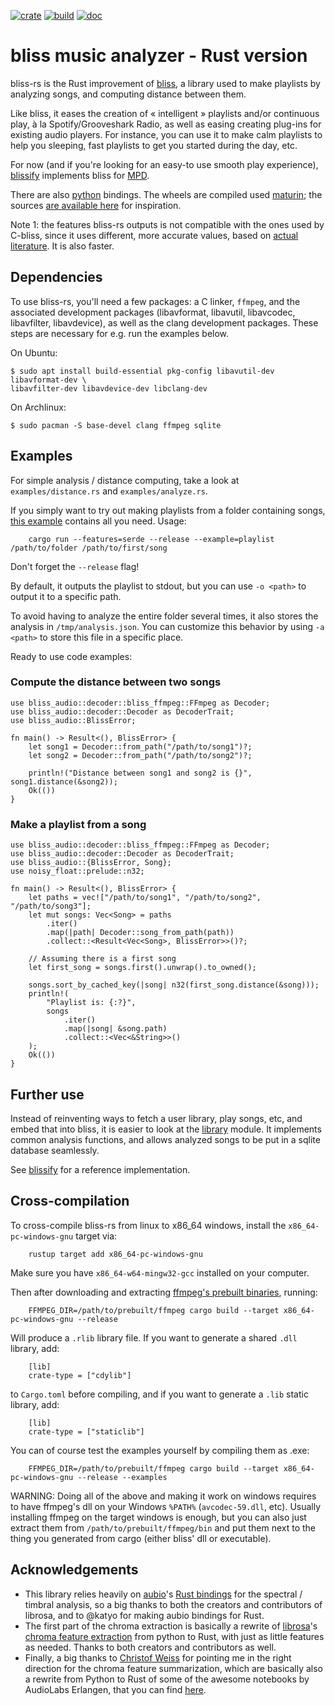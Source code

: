 [![crate](https://img.shields.io/crates/v/bliss-audio.svg)](https://crates.io/crates/bliss-audio)
[![build](https://github.com/Polochon-street/bliss-rs/workflows/Rust/badge.svg)](https://github.com/Polochon-street/bliss-rs/actions)
[![doc](https://docs.rs/bliss-audio/badge.svg)](https://docs.rs/bliss-audio/)

# bliss music analyzer - Rust version
bliss-rs is the Rust improvement of [bliss](https://github.com/Polochon-street/bliss), a
library used to make playlists by analyzing songs, and computing distance between them.

Like bliss, it eases the creation of « intelligent » playlists and/or continuous
play, à la Spotify/Grooveshark Radio, as well as easing creating plug-ins for
existing audio players. For instance, you can use it to make calm playlists
to help you sleeping, fast playlists to get you started during the day, etc.

For now (and if you're looking for an easy-to use smooth play experience),
[blissify](https://crates.io/crates/blissify) implements bliss for
[MPD](https://www.musicpd.org/).

There are also [python](https://pypi.org/project/bliss-audio/) bindings.
The wheels are compiled used [maturin](https://github.com/PyO3/maturin/); the
sources [are available here](https://github.com/Polochon-street/bliss-python)
for inspiration.

Note 1: the features bliss-rs outputs is not compatible with the ones
used by C-bliss, since it uses
different, more accurate values, based on
[actual literature](https://lelele.io/thesis.pdf). It is also faster.

## Dependencies

To use bliss-rs, you'll need a few packages: a C linker, `ffmpeg`, and the associated
development packages (libavformat, libavutil, libavcodec, libavfilter, libavdevice),
as well as the clang development packages. These steps are necessary for e.g. run the
examples below.

On Ubuntu:

    $ sudo apt install build-essential pkg-config libavutil-dev libavformat-dev \
    libavfilter-dev libavdevice-dev libclang-dev 

On Archlinux:

    $ sudo pacman -S base-devel clang ffmpeg sqlite

## Examples

For simple analysis / distance computing, take a look at `examples/distance.rs` and
`examples/analyze.rs`.

If you simply want to try out making playlists from a folder containing songs,
[this example](https://github.com/Polochon-street/bliss-rs/blob/master/examples/playlist.rs)
contains all you need. Usage:

        cargo run --features=serde --release --example=playlist /path/to/folder /path/to/first/song

Don't forget the `--release` flag!

By default, it outputs the playlist to stdout, but you can use `-o <path>`
to output it to a specific path.

To avoid having to analyze the entire folder
several times, it also stores the analysis in `/tmp/analysis.json`. You can customize
this behavior by using `-a <path>` to store this file in a specific place.

Ready to use code examples:

### Compute the distance between two songs

```
use bliss_audio::decoder::bliss_ffmpeg::FFmpeg as Decoder;
use bliss_audio::decoder::Decoder as DecoderTrait;
use bliss_audio::BlissError;

fn main() -> Result<(), BlissError> {
    let song1 = Decoder::from_path("/path/to/song1")?;
    let song2 = Decoder::from_path("/path/to/song2")?;
        
    println!("Distance between song1 and song2 is {}", song1.distance(&song2));
    Ok(())
}
```

### Make a playlist from a song

```
use bliss_audio::decoder::bliss_ffmpeg::FFmpeg as Decoder;
use bliss_audio::decoder::Decoder as DecoderTrait;
use bliss_audio::{BlissError, Song};
use noisy_float::prelude::n32;

fn main() -> Result<(), BlissError> {
    let paths = vec!["/path/to/song1", "/path/to/song2", "/path/to/song3"];
    let mut songs: Vec<Song> = paths
        .iter()
        .map(|path| Decoder::song_from_path(path))
        .collect::<Result<Vec<Song>, BlissError>>()?;

    // Assuming there is a first song
    let first_song = songs.first().unwrap().to_owned();

    songs.sort_by_cached_key(|song| n32(first_song.distance(&song)));
    println!(
        "Playlist is: {:?}",
        songs
            .iter()
            .map(|song| &song.path)
            .collect::<Vec<&String>>()
    );
    Ok(())
}
```

## Further use

Instead of reinventing ways to fetch a user library, play songs, etc,
and embed that into bliss, it is easier to look at the
[library](https://docs.rs/bliss-audio/latest/bliss_audio/library/index.html) module.
It implements common analysis functions, and allows analyzed songs to be put
in a sqlite database seamlessly.

See [blissify](https://crates.io/crates/blissify) for a reference
implementation.

## Cross-compilation

To cross-compile bliss-rs from linux to x86_64 windows, install the
`x86_64-pc-windows-gnu` target via:

        rustup target add x86_64-pc-windows-gnu

Make sure you have `x86_64-w64-mingw32-gcc` installed on your computer.

Then after downloading and extracting [ffmpeg's prebuilt binaries](https://www.gyan.dev/ffmpeg/builds/),
running:

        FFMPEG_DIR=/path/to/prebuilt/ffmpeg cargo build --target x86_64-pc-windows-gnu --release

Will produce a `.rlib` library file. If you want to generate a shared `.dll`
library, add:

        [lib]
        crate-type = ["cdylib"]

to `Cargo.toml` before compiling, and if you want to generate a `.lib` static
library, add:

        [lib]
        crate-type = ["staticlib"]

You can of course test the examples yourself by compiling them as .exe:

        FFMPEG_DIR=/path/to/prebuilt/ffmpeg cargo build --target x86_64-pc-windows-gnu --release --examples

WARNING: Doing all of the above and making it work on windows requires to have
ffmpeg's dll on your Windows `%PATH%` (`avcodec-59.dll`, etc).
Usually installing ffmpeg on the target windows is enough, but you can also just
extract them from `/path/to/prebuilt/ffmpeg/bin` and put them next to the thing
you generated from cargo (either bliss' dll or executable).

## Acknowledgements

* This library relies heavily on [aubio](https://aubio.org/)'s
  [Rust bindings](https://crates.io/crates/aubio-rs) for the spectral /
  timbral analysis, so a big thanks to both the creators and contributors
  of librosa, and to @katyo for making aubio bindings for Rust.
* The first part of the chroma extraction is basically a rewrite of
  [librosa](https://librosa.org/doc/latest/index.html)'s
  [chroma feature extraction](https://librosa.org/doc/latest/generated/librosa.feature.chroma_stft.html?highlight=chroma#librosa.feature.chroma_stftfrom)
  from python to Rust, with just as little features as needed. Thanks
  to both creators and contributors as well.
* Finally, a big thanks to
  [Christof Weiss](https://www.audiolabs-erlangen.de/fau/assistant/weiss)
  for pointing me in the right direction for the chroma feature summarization,
  which are basically also a rewrite from Python to Rust of some of the
  awesome notebooks by AudioLabs Erlangen, that you can find
  [here](https://www.audiolabs-erlangen.de/resources/MIR/FMP/C0/C0.html).

